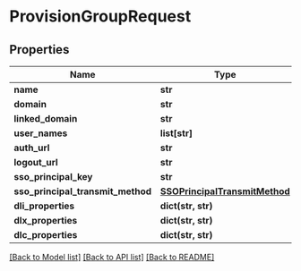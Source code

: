 # ProvisionGroupRequest

## Properties
Name | Type | Description | Notes
------------ | ------------- | ------------- | -------------
**name** | **str** |  | 
**domain** | **str** |  | 
**linked_domain** | **str** |  | [optional] 
**user_names** | **list[str]** |  | [optional] 
**auth_url** | **str** |  | [optional] 
**logout_url** | **str** |  | [optional] 
**sso_principal_key** | **str** |  | [optional] 
**sso_principal_transmit_method** | [**SSOPrincipalTransmitMethod**](SSOPrincipalTransmitMethod.md) |  | [optional] 
**dli_properties** | **dict(str, str)** |  | [optional] 
**dlx_properties** | **dict(str, str)** |  | [optional] 
**dlc_properties** | **dict(str, str)** |  | [optional] 

[[Back to Model list]](../README.md#documentation-for-models) [[Back to API list]](../README.md#documentation-for-api-endpoints) [[Back to README]](../README.md)


